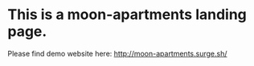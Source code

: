 # This is a moon-apartments landing page.
Please find demo website here: http://moon-apartments.surge.sh/
